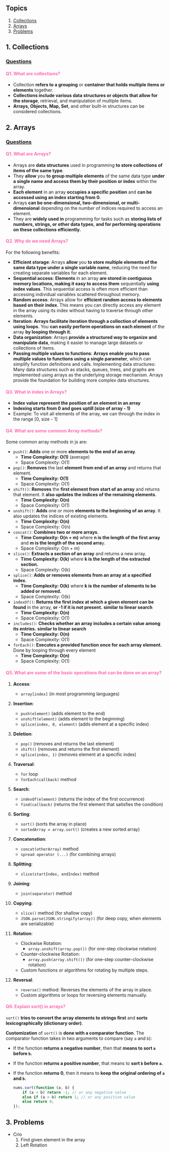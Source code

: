 ## Topics

1. [Collections](#Collections)
2. [Arrays](#Arrays)
3. [Problems](#problems)

## 1. Collections <a id="Collections"></a>

### <u>Questions</u>

#### <span style="color:#ff69b4;">Q1. What are collections?</span>

- Collection **refers to a grouping** or **container that holds multiple items or elements** together.
- **Collections include various data structures or objects that allow for the storage**, retrieval, and manipulation of multiple items.
- **Arrays, Objects, Map, Set**, and other built-in structures can be considered collections.

## 2. Arrays <a id="Arrays"></a>

### <u>Questions</u>

#### <span style="color:#ff69b4;">Q1. What are Arrays?</span>

- Arrays are **data structures** used in programming **to store collections of items of the same type**.
- They **allow** you **to group multiple elements** of the same data type **under a single name** **and access them by their position or index** within the array.
- **Each element** in an array **occupies a specific position** and **can be accessed using an index starting from 0**.
- Arrays **can be one-dimensional, two-dimensional, or multi-dimensional** depending on the number of indices required to access an element.
- They are **widely used in** programming for tasks such as **storing lists of numbers, strings, or other data types**, **and for performing operations on these collections efficiently.**

#### <span style="color:#ff69b4;">Q2. Why do we need Arrays?</span>

For the following benefits:

- **Efficient storage**: Arrays **allow** you **to store multiple elements of the same data type under a single variable name**, reducing the need for creating separate variables for each element.
- **Sequential access**: **Elements** in an array **are stored in contiguous memory locations, making it easy to access them** sequentially **using index values**. This sequential access is often more efficient than accessing individual variables scattered throughout memory.
- **Random access**: Arrays allow for **efficient random access to elements based on their index**. This means you can directly access any element in the array using its index without having to traverse through other elements.
- **Iteration**: **Arrays facilitate iteration through a collection of elements using loops**. You **can easily perform operations on each element** of the array **by looping through it.**
- **Data organization**: Arrays **provide a structured way to organize and manipulate data**, making it easier to manage large datasets or collections of items.
- **Passing multiple values to functions**: **Arrays enable you to pass multiple values to functions using a single parameter**, which can simplify function definitions and calls.
  Implementing data structures: Many data structures such as stacks, queues, trees, and graphs are implemented using arrays as the underlying storage mechanism. Arrays provide the foundation for building more complex data structures.

#### <span style="color:#ff69b4;">Q3. What in index in Arrays?</span>

- **Index value represent the position of an element in an array**
- **Indexing starts from 0 and goes uptill (size of array - 1)**
- Example: To visit all elements of the array, we can through the index in the range [0, size - 1]

#### <span style="color:#ff69b4;">Q4. What are some common Array methods?</span>

Some common array methods in js are:

- `push()`: **Adds** one or more **elements to the end of an array**.
  - **Time Complexity: O(1)** (average)
  - Space Complexity: O(1)
- `pop()`: **Removes** the last **element from end of an array** and returns that element.
  - **Time Complexity: O(1)**
  - Space Complexity: O(1)
- `shift()`: **Removes** the **first element from start of an array** and returns that element. It **also updates the indices of the remaining elements**.
  - **Time Complexity: O(n)**
  - Space Complexity: O(1)
- `unshift()`: **Adds** one or more **elements to the beginning of an array**. It also updates the indices of existing elements.
  - **Time Complexity: O(n)**
  - Space Complexity: O(n)
- `concat()`: **Combines two or more arrays**.
  - **Time Complexity: O(n + m)** where **n is the length of the first array** and **m is the length of the second arra**y.
  - Space Complexity: O(n + m)
- `slice()`: **Extracts a section of an array** and returns a new array.
  - **Time Complexity: O(k)** where **k is the length of the extracted section.**
  - Space Complexity: O(k)
- `splice()`: **Adds or removes elements from an array at a specified index.**
  - **Time Complexity: O(k)** where **k is the number of elements to be added or removed.**
  - Space Complexity: O(k)
- `indexOf()`: **Returns the first index at which a given element can be found** in the array, **or -1 if it is not present.** **similar to linear search**
  - **Time Complexity: O(n)**
  - Space Complexity: O(1)
- `includes()`: **Checks whether an array includes a certain value among its entries.** **similar to linear search**
  - **Time Complexity: O(n)**
  - Space Complexity: O(1)
- `forEach()`: **Executes a provided function once for each array element.** Done by looping through every element
  - **Time Complexity: O(n)**
  - Space Complexity: O(1)

#### <span style="color:#ff69b4;">Q5. What are some of the basic operations that can be done on an array?</span>

1. **Access**:

   - `array[index]` (in most programming languages)

2. **Insertion**:

   - `push(element)` (adds element to the end)
   - `unshift(element)` (adds element to the beginning)
   - `splice(index, 0, element)` (adds element at a specific index)

3. **Deletion**:

   - `pop()` (removes and returns the last element)
   - `shift()` (removes and returns the first element)
   - `splice(index, 1)` (removes element at a specific index)

4. **Traversal**:

   - `for` loop
   - `forEach(callback)` method

5. **Search**:

   - `indexOf(element)` (returns the index of the first occurrence)
   - `find(callback)` (returns the first element that satisfies the condition)

6. **Sorting**:

   - `sort()` (sorts the array in place)
   - `sortedArray = array.sort()` (creates a new sorted array)

7. **Concatenation**:

   - `concat(otherArray)` method
   - `spread operator (...)` (for combining arrays)

8. **Splitting**:

   - `slice(startIndex, endIndex)` method

9. **Joining**:

   - `join(separator)` method

10. **Copying**:

    - `slice()` method (for shallow copy)
    - `JSON.parse(JSON.stringify(array))` (for deep copy, when elements are serializable)

11. **Rotation**:

    - Clockwise Rotation:
      - `array.unshift(array.pop())` (for one-step clockwise rotation)
    - Counter-clockwise Rotation:
      - `array.push(array.shift())` (for one-step counter-clockwise rotation)
    - Custom functions or algorithms for rotating by multiple steps.

12. **Reversal**:
    - `reverse()` method: Reverses the elements of the array in place.
    - Custom algorithms or loops for reversing elements manually.

#### <span style="color:#ff69b4;">Q6. Explain sort() in arrays?</span>
`sort()` **tries to convert the array elements to strings first** and **sorts lexicographically (dictionary order)**.

**Customization** of `sort()` is **done with a comparator function**. The comparator function takes in two arguments to compare (say `a` and `b`):
- If the function **returns a negative number**, then that **means to sort `a` before `b`.**
- If the function **returns a positive number**, that means to **sort `b` before `a`.**
- If the function **returns 0**, then it means to **keep the original ordering of `a` and `b`.**

    ```javascript
    nums.sort(function (a, b) {
        if (a < b) return -1; // or any negative value
        else if (a > b) return 1; // or any positive value
        else return 0;
    });
    ```

## 3. Problems <a id="problems"></a>
- Crio
    1. Find given element in the array
    2. Left Rotation